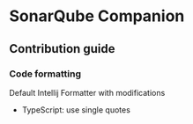 # SonarQube Companion

## Contribution guide

### Code formatting

Default Intellij Formatter with modifications
- TypeScript: use single quotes